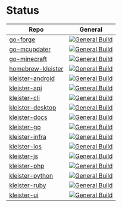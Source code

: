 # Status

| Repo | General |
| --- | --- |
| [go-forge](https://github.com/kleister/go-forge) | [![General Build](https://github.com/kleister/go-forge/actions/workflows/general.yml/badge.svg)](https://github.com/kleister/go-forge/actions/workflows/general.yml) |
| [go-mcupdater](https://github.com/kleister/go-mcupdater) | [![General Build](https://github.com/kleister/go-mcupdater/actions/workflows/general.yml/badge.svg)](https://github.com/kleister/go-mcupdater/actions/workflows/general.yml) |
| [go-minecraft](https://github.com/kleister/go-minecraft) | [![General Build](https://github.com/kleister/go-minecraft/actions/workflows/general.yml/badge.svg)](https://github.com/kleister/go-minecraft/actions/workflows/general.yml) |
| [homebrew-kleister](https://github.com/kleister/homebrew-kleister) | [![General Build](https://github.com/kleister/homebrew-kleister/actions/workflows/general.yml/badge.svg)](https://github.com/kleister/homebrew-kleister/actions/workflows/general.yml) |
| [kleister-android](https://github.com/kleister/kleister-android) | [![General Build](https://github.com/kleister/kleister-android/actions/workflows/general.yml/badge.svg)](https://github.com/kleister/kleister-android/actions/workflows/general.yml) |
| [kleister-api](https://github.com/kleister/kleister-api) | [![General Build](https://github.com/kleister/kleister-api/actions/workflows/general.yml/badge.svg)](https://github.com/kleister/kleister-api/actions/workflows/general.yml) |
| [kleister-cli](https://github.com/kleister/kleister-cli) | [![General Build](https://github.com/kleister/kleister-cli/actions/workflows/general.yml/badge.svg)](https://github.com/kleister/kleister-cli/actions/workflows/general.yml) |
| [kleister-desktop](https://github.com/kleister/kleister-desktop) | [![General Build](https://github.com/kleister/kleister-desktop/actions/workflows/general.yml/badge.svg)](https://github.com/kleister/kleister-desktop/actions/workflows/general.yml) |
| [kleister-docs](https://github.com/kleister/kleister-docs) | [![General Build](https://github.com/kleister/kleister-docs/actions/workflows/general.yml/badge.svg)](https://github.com/kleister/kleister-docs/actions/workflows/general.yml) |
| [kleister-go](https://github.com/kleister/kleister-go) | [![General Build](https://github.com/kleister/kleister-go/actions/workflows/general.yml/badge.svg)](https://github.com/kleister/kleister-go/actions/workflows/general.yml) |
| [kleister-infra](https://github.com/kleister/kleister-infra) | [![General Build](https://github.com/kleister/kleister-infra/actions/workflows/general.yml/badge.svg)](https://github.com/kleister/kleister-infra/actions/workflows/general.yml) |
| [kleister-ios](https://github.com/kleister/kleister-ios) | [![General Build](https://github.com/kleister/kleister-ios/actions/workflows/general.yml/badge.svg)](https://github.com/kleister/kleister-ios/actions/workflows/general.yml) |
| [kleister-js](https://github.com/kleister/kleister-js) | [![General Build](https://github.com/kleister/kleister-js/actions/workflows/general.yml/badge.svg)](https://github.com/kleister/kleister-js/actions/workflows/general.yml) |
| [kleister-php](https://github.com/kleister/kleister-php) | [![General Build](https://github.com/kleister/kleister-php/actions/workflows/general.yml/badge.svg)](https://github.com/kleister/kleister-php/actions/workflows/general.yml) |
| [kleister-python](https://github.com/kleister/kleister-python) | [![General Build](https://github.com/kleister/kleister-python/actions/workflows/general.yml/badge.svg)](https://github.com/kleister/kleister-python/actions/workflows/general.yml) |
| [kleister-ruby](https://github.com/kleister/kleister-ruby) | [![General Build](https://github.com/kleister/kleister-ruby/actions/workflows/general.yml/badge.svg)](https://github.com/kleister/kleister-ruby/actions/workflows/general.yml) |
| [kleister-ui](https://github.com/kleister/kleister-ui) | [![General Build](https://github.com/kleister/kleister-ui/actions/workflows/general.yml/badge.svg)](https://github.com/kleister/kleister-ui/actions/workflows/general.yml) |
